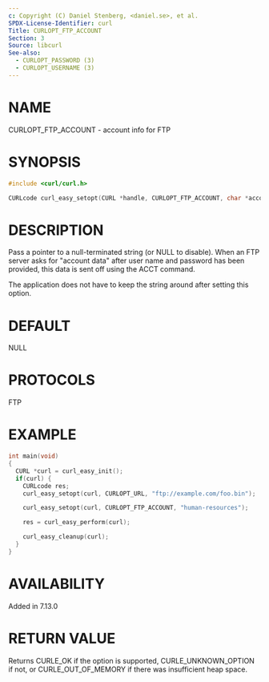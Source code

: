 ```yaml
---
c: Copyright (C) Daniel Stenberg, <daniel.se>, et al.
SPDX-License-Identifier: curl
Title: CURLOPT_FTP_ACCOUNT
Section: 3
Source: libcurl
See-also:
  - CURLOPT_PASSWORD (3)
  - CURLOPT_USERNAME (3)
---
```


# NAME

CURLOPT_FTP_ACCOUNT - account info for FTP

# SYNOPSIS

~~~c
#include <curl/curl.h>

CURLcode curl_easy_setopt(CURL *handle, CURLOPT_FTP_ACCOUNT, char *account);
~~~

# DESCRIPTION

Pass a pointer to a null-terminated string (or NULL to disable). When an FTP
server asks for "account data" after user name and password has been provided,
this data is sent off using the ACCT command.

The application does not have to keep the string around after setting this
option.

# DEFAULT

NULL

# PROTOCOLS

FTP

# EXAMPLE

~~~c
int main(void)
{
  CURL *curl = curl_easy_init();
  if(curl) {
    CURLcode res;
    curl_easy_setopt(curl, CURLOPT_URL, "ftp://example.com/foo.bin");

    curl_easy_setopt(curl, CURLOPT_FTP_ACCOUNT, "human-resources");

    res = curl_easy_perform(curl);

    curl_easy_cleanup(curl);
  }
}
~~~

# AVAILABILITY

Added in 7.13.0

# RETURN VALUE

Returns CURLE_OK if the option is supported, CURLE_UNKNOWN_OPTION if not, or
CURLE_OUT_OF_MEMORY if there was insufficient heap space.
